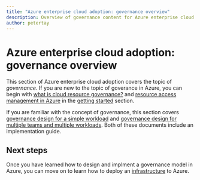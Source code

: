 ```yaml
---
title: "Azure enterprise cloud adoption: governance overview"
description: Overview of governance content for Azure enterprise cloud adoption
author: petertay
---
```


# Azure enterprise cloud adoption: governance overview

This section of Azure enterprise cloud adoption covers the topic of *governance*. If you are new to the topic of goverance in Azure, you can begin with [what is cloud resource governance?](../getting-started/governance-explainer.md) and [resource access management in Azure](../getting-started/azure-resource-access.md) in the [getting started](../getting-started/overview.md) section.

If you are familiar with the concept of governance, this section covers [governance design for a simple workload](governance-how-to.md) and [governance design for multiple teams and multiple workloads](governance-design-guide.md). Both of these documents include an implementation guide.

## Next steps

Once you have learned how to design and implment a governance model in Azure, you can move on to learn how to deploy an [infrastructure](../infrastructure/overview.md) to Azure.